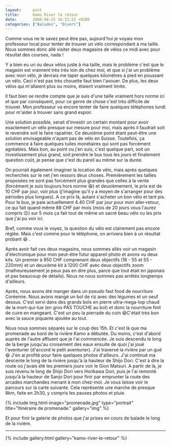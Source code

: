```yaml
---
layout:     post
title:      Kamo River le retour
date:       2008-08-23 16:23:32 +0200
categories: ["Balades", "Divers"]
---
```


Comme vous ne le savez peut être pas, aujourd'hui je voyais mon professeur local pour tenter de trouver un vélo
correspondant à ma taille. Nous sommes donc allé visiter deux magasins de vélos ce midi avec pour résultat des
courses, nada !

<!--more-->

Y a bien eu un ou deux vélos juste à ma taille, mais le problème c'est que le magasin est vraiment très très loin
de chez moi, et que si j'ai un problème avec mon vélo, je devrais me taper quelques kilomètres à pied en poussant
un vélo. Ceci n'est pas très chouette faut bien l'avouer. De plus, les deux vélos qui m'allaient plus ou moins,
étaient vraiment limite.

Il faut bien se rendre compte que je suis d'une taille vraiment hors norme ici et que par conséquent, pour ce genre
de chose c'est très difficile de trouver. Mon professeur va encore tenter de faire quelques téléphones lundi pour
m'aider à trouver sans grand espoir.

Une solution possible, serait d'investir un certain montant pour avoir exactement un vélo presque sur mesure pour
moi, mais après il faudrait soit le revendre soit le faire rapatrier. Ce deuxième point étant peut-être une
solution envisageable n'ayant pas de vélo en Suisse. Toutefois, ça commence à faire quelques tuiles monétaires qui
sont pas forcément agréables. Mais bon, au point ou j'en suis, c'est quelque part, soit un investissement plus
grand, soit prendre le bus tous les jours et finalement question coût, je pense que c'est du pareil au même sur la
durée.

On pourrait également imaginer la location de vélo, mais après quelques recherches sur le net j'en ressors deux
choses. Premièrement les tailles proposées ne sont pas forcément plus grandes que celles à la vente (forcément je
suis toujours hors norme :laughing:) et deuxièmement, le prix est de 10 CHF par jour, voir plus (j'imagine qu'il y a 
moyen de s'arranger pour des périodes plus longues). A ce prix là, autant s'acheter un bon vélo et tant pis. Pour le 
bus, je paie actuellement 4.40 CHF par jour pour mon aller-retour, ce qui fait quand même 88 CHF par mois (mois de 20
jours vous l'aurez compris :wink:) sur 5 mois ça fait tout de même un sacré beau vélo vu les prix que j'ai pu voir
ici.

Bref, comme vous le voyez, la question du vélo est clairement pas encore réglée. Mais c'est comme pour le
téléphone, on arrivera bien à un résultat probant :laughing: .

Après avoir fait ces deux magasins, nous sommes allés voir un magasin d'électronique pour mon peut-être futur
appareil photo et avons vu deux kits. Un premier à 950 CHF comprenant deux objectifs (18 - 55 et 55 - 220mm) et un
deuxième kit à 1200 CHF avec deux objectifs zoom (malheureusement je peux pas en dire plus, parce que tout était en
japonais et pas beaucoup de détails). Nous ne nous sommes pas arrêtés longtemps d'ailleurs.

Après, nous avons été manger dans un pseudo fast food de nourriture Coréenne. Nous avons mangé un bol de riz avec
des légumes et un oeuf dessus. C'est servi dans des grands bols en pierre ultra-mega-top chaud de la mort-qui-tue
(en gros PAS TOUCHE au bol) et donc la nourriture finit de cuire en mangeant. C'est un peu la pierrade du coin 
:laughing:C'était très bon avec la sauce piquante ajoutée au tout.

Nous nous sommes séparés sur le coup des 15h. Et c'est là que ma promenade au bord de la rivière Kamo a débutée. Du
moins, c'est d'abord auprès de l'autre affluent que je l'ai commencée. Je suis descendu le long de la berge
jusqu'au croisement des eaux ensuite de quoi j'ai joué l'aventurier (d'accord le petit aventurier). J'ai traversé
la rivière par un gué :laughing: J'en ai profité pour faire quelques photos d'ailleurs. J'ai continué ma descente le 
long de la rivière jusqu'à la hauteur de Shijo Dori. C'est à dire la route où j'avais été les premiers jours voir le
Gion Matsuri. A partir de là, je suis revenu le long de Shijo Dori vers Horikawa Dori, puis je l'ai remonté jusqu'à
la hauteur de Sanjo Dori pour finir par emprunter la route des arcades marchandes menant à mon chez-moi. Je vous
laisse voir le parcours sur la carte suivante. Cela représente une marche de presque 8km, faite en 2h30, y compris
les pauses photos et pluie.

<!-- /assets/images/posts/2008-08-23-kamo-river-le-retour/promenade.jpg -->
{% include img.html
    image="promenade.jpg"
    type="portrait"
    title="Itinéraire de promenade."
    gallery="img"
%}

Et pour finir la galerie de photos que j'ai prises en cours de balade le long de la rivière.

-----

{% include gallery.html gallery="kamo-river-le-retour" %}